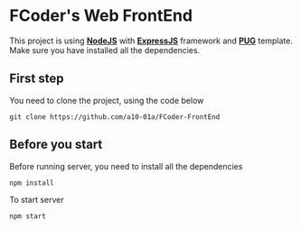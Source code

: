 # FCoder's Web FrontEnd
This project is using __[NodeJS](https://nodejs.org/en/)__ with __[ExpressJS](http://expressjs.com/)__ framework and __[PUG](https://pugjs.org/api/getting-started.html)__ template.
Make sure you have installed all the dependencies.

## First step
You need to clone the project, using the code below
```
git clone https://github.com/a10-01a/FCoder-FrontEnd
```

## Before you start
Before running server, you need to install all the dependencies
```
npm install
```
To start server
```
npm start
```

